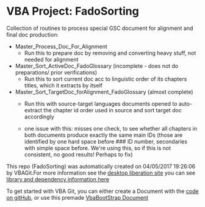 # VBA Project: FadoSorting

Collection of routines to process special GSC document for alignment and final doc production:

- Master_Process_Doc_For_Alignment 
    - Run this to prepare doc by removing and converting heavy stuff, not needed for alignment
- Master_Sort_ActiveDoc_FadoGlossary (incomplete - does not do preparations/ prior verifications)   
    - Run this to sort current doc acc to linguistic order of its chapters titles, which it extracts by itself
- Master_Sort_TargetDoc_forAlignment_FadoGlossary (almost complete) 
    - Run this with source-target languages documents opened to auto-extract the chapter id order used in source and sort target doc accordingly

    - one issue with this: misses one check, to see whether all chapters in both documents produce exactly the same main IDs (those are identified by one hard space before ### ID number, secondaries with simple space before. We're using this, so if this is not consistent, no good results! Perhaps to fix)






This repo (FadoSorting) was automatically created on 04/05/2017 19:26:06 by VBAGit.For more information see the [desktop liberation site](http://ramblings.mcpher.com/Home/excelquirks/drivesdk/vbagit "desktop liberation")
you can see [library and dependency information here](dependencies.md)

To get started with VBA Git, you can either create a Document with the [code on gitHub](https://github.com/brucemcpherson/VbaGit "VbaGit repo"), or use this premade [VbaBootStrap Document](http://ramblings.mcpher.com/Home/excelquirks/downlable-items/VbaGitBootStrap.xlsm "VbaBootStrap")  



